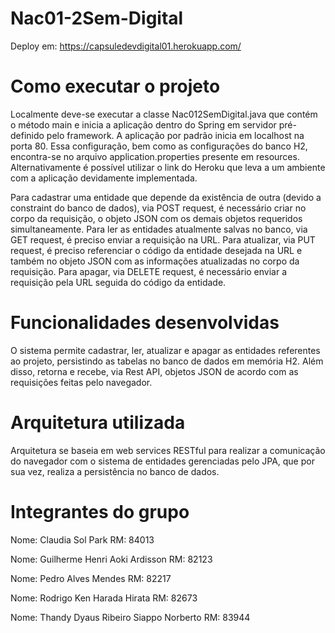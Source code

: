 # Nac01-2Sem-Digital

Deploy em: https://capsuledevdigital01.herokuapp.com/

# Como executar o projeto

Localmente deve-se executar a classe Nac012SemDigital.java que contém o método main e inicia a aplicação dentro do Spring em servidor pré-definido pelo framework. A aplicação por padrão inicia em localhost na porta 80. Essa configuração, bem como as configurações do banco H2, encontra-se no arquivo application.properties presente em resources. Alternativamente é possível utilizar o link do Heroku que leva a um ambiente com a aplicação devidamente implementada. 

Para cadastrar uma entidade que depende da existência de outra (devido a constraint do banco de dados), via POST request, é necessário criar no corpo da requisição, o objeto JSON com os demais objetos requeridos simultaneamente. Para ler as entidades atualmente salvas no banco, via GET request, é preciso enviar a requisição na URL. Para atualizar, via PUT request, é preciso referenciar o código da entidade desejada na URL e também no objeto JSON com as informações atualizadas no corpo da requisição. Para apagar, via DELETE request, é necessário enviar a requisição pela URL seguida do código da entidade.

# Funcionalidades desenvolvidas

O sistema permite cadastrar, ler, atualizar e apagar as entidades referentes ao projeto, persistindo as tabelas no banco de dados em memória H2. Além disso, retorna e recebe, via Rest API, objetos JSON de acordo com as requisições feitas pelo navegador.

# Arquitetura utilizada

Arquitetura se baseia em web services RESTful para realizar a comunicação do navegador com o sistema de entidades gerenciadas pelo JPA, que por sua vez, realiza a persistência no banco de dados.

# Integrantes do grupo

Nome: Claudia Sol Park 
RM: 84013

Nome: Guilherme Henri Aoki Ardisson 
RM: 82123

Nome: Pedro Alves Mendes 
RM: 82217

Nome: Rodrigo Ken Harada Hirata 
RM: 82673

Nome: Thandy Dyaus Ribeiro Siappo Norberto 
RM: 83944
